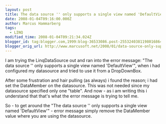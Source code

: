 ```yaml
---
layout: post
title: The data source '' only supports a single view named 'DefaultView'
date: 2008-01-04T09:16:00.000Z
author: Marcus Hammarberg
tags:
  - LINQ
modified_time: 2008-01-04T09:21:34.024Z
blogger_id: tag:blogger.com,1999:blog-36533086.post-2553240381198016864
blogger_orig_url: http://www.marcusoft.net/2008/01/data-source-only-supports-single-view.html
---
```



I am trying the LinqDataSource out and ran into the error message:
"The data source '' only supports a single view named 'DefaultView'",
when i had configured my datasource and tried to use it from a
DropDownBox.

After some frustration and hair pulling (as always) i found the reason;
i had set the DataMember on the datasource. This was not needed since my
datasource specified only one "table". And now - as i am writing this i
understand that that's what the error message is trying to tell me.

So - to get around the "The data source '' only supports a single view
named 'DefaultView'" - error message simply remove the DataMember value
where you are using the datasource.
